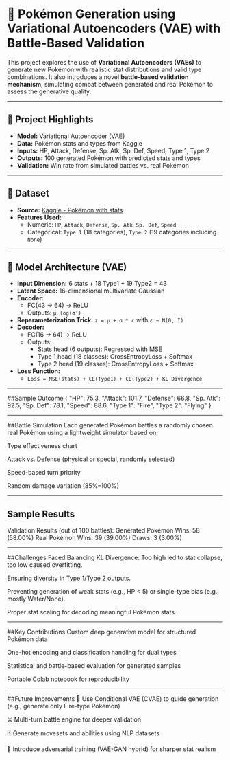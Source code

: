 # 🧬 Pokémon Generation using Variational Autoencoders (VAE) with Battle-Based Validation

This project explores the use of **Variational Autoencoders (VAEs)** to generate new Pokémon with realistic stat distributions and valid type combinations. It also introduces a novel **battle-based validation mechanism**, simulating combat between generated and real Pokémon to assess the generative quality.

---

## 🚀 Project Highlights

- **Model:** Variational Autoencoder (VAE)
- **Data:** Pokémon stats and types from Kaggle
- **Inputs:** HP, Attack, Defense, Sp. Atk, Sp. Def, Speed, Type 1, Type 2
- **Outputs:** 100 generated Pokémon with predicted stats and types
- **Validation:** Win rate from simulated battles vs. real Pokémon

---

## 📁 Dataset

- **Source:** [Kaggle - Pokémon with stats](https://www.kaggle.com/abcsds/pokemon)
- **Features Used:**
  - Numeric: `HP`, `Attack`, `Defense`, `Sp. Atk`, `Sp. Def`, `Speed`
  - Categorical: `Type 1` (18 categories), `Type 2` (19 categories including `None`)

---

## 🧠 Model Architecture (VAE)

- **Input Dimension:** 6 stats + 18 Type1 + 19 Type2 = 43
- **Latent Space:** 16-dimensional multivariate Gaussian
- **Encoder:**
  - FC(43 → 64) → ReLU
  - Outputs: `μ`, `log(σ²)`
- **Reparameterization Trick:** `z = μ + σ * ε` with `ε ~ N(0, I)`
- **Decoder:**
  - FC(16 → 64) → ReLU
  - Outputs:
    - Stats head (6 outputs): Regressed with MSE
    - Type 1 head (18 classes): CrossEntropyLoss + Softmax
    - Type 2 head (19 classes): CrossEntropyLoss + Softmax
- **Loss Function:**
  - `Loss = MSE(stats) + CE(Type1) + CE(Type2) + KL Divergence`

---

##Sample Outcome
{
  "HP": 75.3,
  "Attack": 101.7,
  "Defense": 66.8,
  "Sp. Atk": 92.5,
  "Sp. Def": 78.1,
  "Speed": 88.6,
  "Type 1": "Fire",
  "Type 2": "Flying"
}

---

##Battle Simulation
Each generated Pokémon battles a randomly chosen real Pokémon using a lightweight simulator based on:

Type effectiveness chart

Attack vs. Defense (physical or special, randomly selected)

Speed-based turn priority

Random damage variation (85%–100%)

---

## Sample Results
Validation Results (out of 100 battles):
Generated Pokémon Wins: 58 (58.00%)
Real Pokémon Wins:      39 (39.00%)
Draws:                   3 (3.00%)

---

##Challenges Faced
Balancing KL Divergence: Too high led to stat collapse, too low caused overfitting.

Ensuring diversity in Type 1/Type 2 outputs.

Preventing generation of weak stats (e.g., HP < 5) or single-type bias (e.g., mostly Water/None).

Proper stat scaling for decoding meaningful Pokémon stats.

---

##Key Contributions
Custom deep generative model for structured Pokémon data

One-hot encoding and classification handling for dual types

Statistical and battle-based evaluation for generated samples

Portable Colab notebook for reproducibility

---

##Future Improvements
🧠 Use Conditional VAE (CVAE) to guide generation (e.g., generate only Fire-type Pokémon)

⚔️ Multi-turn battle engine for deeper validation

🃏 Generate movesets and abilities using NLP datasets

🧬 Introduce adversarial training (VAE-GAN hybrid) for sharper stat realism



